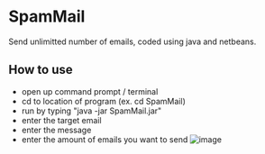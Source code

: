 # SpamMail
Send unlimitted number of emails, coded using java and netbeans.
## How to use
* open up command prompt / terminal
* cd to location of program (ex. cd SpamMail)
* run by typing "java -jar SpamMail.jar"
* enter the target email
* enter the message
* enter the amount of emails you want to send
![image](https://drive.google.com/file/d/1_0-ALmYQ3fBC-Rp-TLECci_qwt3OTEYx)

